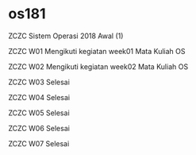 # os181
ZCZC Sistem Operasi 2018 Awal (1)

ZCZC W01 Mengikuti kegiatan week01 Mata Kuliah OS

ZCZC W02 Mengikuti kegiatan week02 Mata Kuliah OS

ZCZC W03 Selesai

ZCZC W04 Selesai

ZCZC W05 Selesai

ZCZC W06 Selesai

ZCZC W07 Selesai
